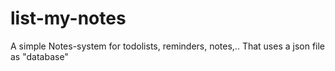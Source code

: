 # list-my-notes

A simple Notes-system for todolists, reminders, notes,.. That uses a json file as "database"